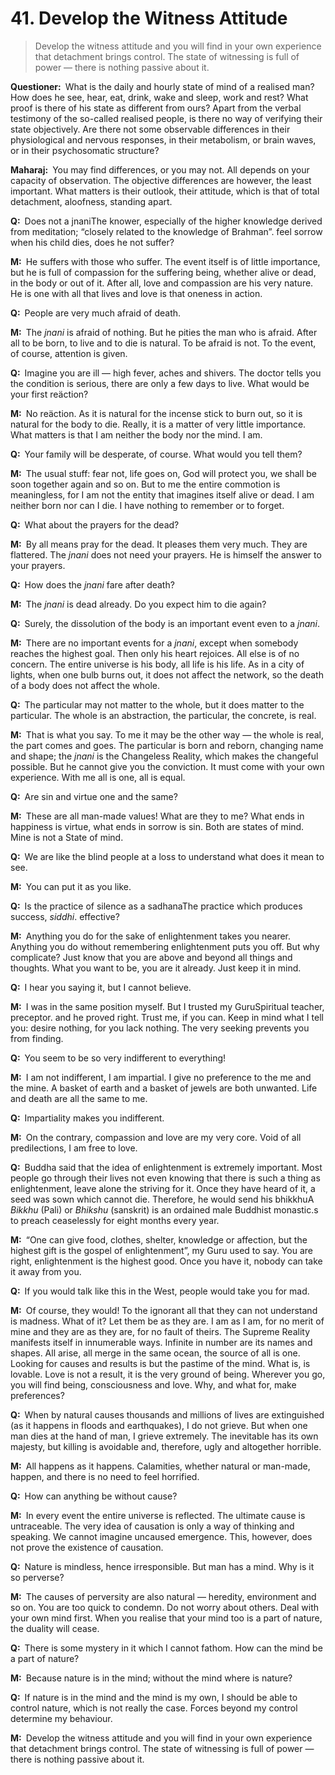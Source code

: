 # 41. Develop the Witness Attitude

>Develop the witness attitude and you will find in your own experience that detachment brings control. The state of witnessing is full of power — there is nothing passive about it.

**Questioner:**&ensp;What is the daily and hourly state of mind of a realised man? How does he see, hear, eat, drink, wake and sleep, work and rest? What proof is there of his state as different from ours? Apart from the verbal testimony of the so-called realised people, is there no way of verifying their state objectively. Are there not some observable differences in their physiological and nervous responses, in their metabolism, or brain waves, or in their psychosomatic structure?

**Maharaj:**&ensp;You may find differences, or you may not. All depends on your capacity of observation. The objective differences are however, the least important. What matters is their outlook, their attitude, which is that of total detachment, aloofness, standing apart.

**Q:**&ensp;Does not a <span class=tooltip>jnani<span class=tooltiptext>The knower, especially of the higher knowledge derived from meditation; “closely related to the knowledge of Brahman”.</span></span> feel sorrow when his child dies, does he not suffer?

**M:**&ensp;He suffers with those who suffer. The event itself is of little importance, but he is full of compassion for the suffering being, whether alive or dead, in the body or out of it. After all, love and compassion are his very nature. He is one with all that lives and love is that oneness in action.

**Q:**&ensp;People are very much afraid of death.

**M:**&ensp;The *jnani* is afraid of nothing. But he pities the man who is afraid. After all to be born, to live and to die is natural. To be afraid is not. To the event, of course, attention is given.

**Q:**&ensp;Imagine you are ill — high fever, aches and shivers. The doctor tells you the condition is serious, there are only a few days to live. What would be your first reäction?

**M:**&ensp;No reäction. As it is natural for the incense stick to burn out, so it is natural for the body to die. Really, it is a matter of very little importance. What matters is that I am neither the body nor the mind. I am.

**Q:**&ensp;Your family will be desperate, of course. What would you tell them?

**M:**&ensp;The usual stuff: fear not, life goes on, God will protect you, we shall be soon together again and so on. But to me the entire commotion is meaningless, for I am not the entity that imagines itself alive or dead. I am neither born nor can I die. I have nothing to remember or to forget.

**Q:**&ensp;What about the prayers for the dead?

**M:**&ensp;By all means pray for the dead. It pleases them very much. They are flattered. The *jnani* does not need your prayers. He is himself the answer to your prayers.

**Q:**&ensp;How does the *jnani* fare after death?

**M:**&ensp;The *jnani* is dead already. Do you expect him to die again?

**Q:**&ensp;Surely, the dissolution of the body is an important event even to a *jnani*.

**M:**&ensp;There are no important events for a *jnani*, except when somebody reaches the highest goal. Then only his heart rejoices. All else is of no concern. The entire universe is his body, all life is his life. As in a city of lights, when one bulb burns out, it does not affect the network, so the death of a body does not affect the whole.

**Q:**&ensp;The particular may not matter to the whole, but it does matter to the particular. The whole is an abstraction, the particular, the concrete, is real.

**M:**&ensp;That is what you say. To me it may be the other way — the whole is real, the part comes and goes. The particular is born and reborn, changing name and shape; the *jnani* is the Changeless Reality, which makes the changeful possible. But he cannot give you the conviction. It must come with your own experience. With me all is one, all is equal.

**Q:**&ensp;Are sin and virtue one and the same?

**M:**&ensp;These are all man-made values! What are they to me? What ends in happiness is virtue, what ends in sorrow is sin. Both are states of mind. Mine is not a State of mind.

**Q:**&ensp;We are like the blind people at a loss to understand what does it mean to see.

**M:**&ensp;You can put it as you like.

**Q:**&ensp;Is the practice of silence as a <span class=tooltip>sadhana<span class=tooltiptext>The practice which produces success, *siddhi*.</span></span> effective?

**M:**&ensp;Anything you do for the sake of enlightenment takes you nearer. Anything you do without remembering enlightenment puts you off. But why complicate? Just know that you are above and beyond all things and thoughts. What you want to be, you are it already. Just keep it in mind.

**Q:**&ensp;I hear you saying it, but I cannot believe.

**M:**&ensp;I was in the same position myself. But I trusted my <span class=tooltip>Guru<span class=tooltiptext>Spiritual teacher, preceptor.</span></span> and he proved right. Trust me, if you can. Keep in mind what I tell you: desire nothing, for you lack nothing. The very seeking prevents you from finding.

**Q:**&ensp;You seem to be so very indifferent to everything!

**M:**&ensp;I am not indifferent, I am impartial. I give no preference to the me and the mine. A basket of earth and a basket of jewels are both unwanted. Life and death are all the same to me.

**Q:**&ensp;Impartiality makes you indifferent.

**M:**&ensp;On the contrary, compassion and love are my very core. Void of all predilections, I am free to love.

**Q:**&ensp;Buddha said that the idea of enlightenment is extremely important. Most people go through their lives not even knowing that there is such a thing as enlightenment, leave alone the striving for it. Once they have heard of it, a seed was sown which cannot die. Therefore, he would send his <span class=tooltip>bhikkhu<span class=tooltiptext>A *Bikkhu* (Pali) or *Bhikshu* (sanskrit) is an ordained male Buddhist monastic.</span></span>s to preach ceaselessly for eight months every year.

**M:**&ensp;“One can give food, clothes, shelter, knowledge or affection, but the highest gift is the gospel of enlightenment”, my Guru used to say. You are right, enlightenment is the highest good. Once you have it, nobody can take it away from you.

**Q:**&ensp;If you would talk like this in the West, people would take you for mad.

**M:**&ensp;Of course, they would! To the ignorant all that they can not understand is madness. What of it? Let them be as they are. I am as I am, for no merit of mine and they are as they are, for no fault of theirs. The Supreme Reality manifests itself in innumerable ways. Infinite in number are its names and shapes. All arise, all merge in the same ocean, the source of all is one. Looking for causes and results is but the pastime of the mind. What is, is lovable. Love is not a result, it is the very ground of being. Wherever you go, you will find being, consciousness and love. Why, and what for, make preferences?

**Q:**&ensp;When by natural causes thousands and millions of lives are extinguished (as it happens in floods and earthquakes), I do not grieve. But when one man dies at the hand of man, I grieve extremely. The inevitable has its own majesty, but killing is avoidable and, therefore, ugly and altogether horrible.

**M:**&ensp;All happens as it happens. Calamities, whether natural or man-made, happen, and there is no need to feel horrified.

**Q:**&ensp;How can anything be without cause?

**M:**&ensp;In every event the entire universe is reflected. The ultimate cause is untraceable. The very idea of causation is only a way of thinking and speaking. We cannot imagine uncaused emergence. This, however, does not prove the existence of causation.

**Q:**&ensp;Nature is mindless, hence irresponsible. But man has a mind. Why is it so perverse?

**M:**&ensp;The causes of perversity are also natural — heredity, environment and so on. You are too quick to condemn. Do not worry about others. Deal with your own mind first. When you realise that your mind too is a part of nature, the duality will cease.

**Q:**&ensp;There is some mystery in it which I cannot fathom. How can the mind be a part of nature?

**M:**&ensp;Because nature is in the mind; without the mind where is nature?

**Q:**&ensp;If nature is in the mind and the mind is my own, I should be able to control nature, which is not really the case. Forces beyond my control determine my behaviour.

**M:**&ensp;Develop the witness attitude and you will find in your own experience that detachment brings control. The state of witnessing is full of power — there is nothing passive about it.